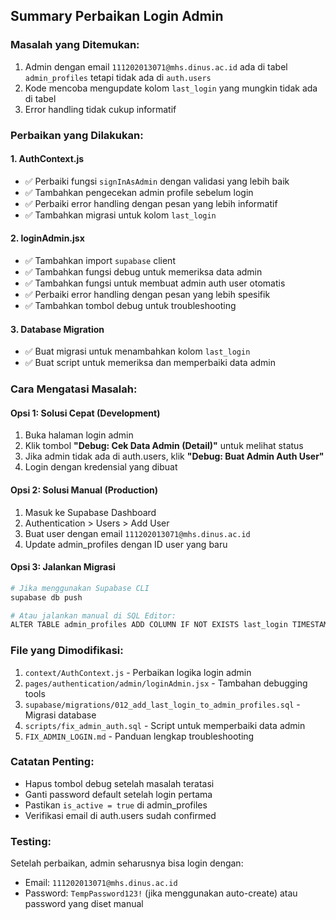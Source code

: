 ## Summary Perbaikan Login Admin

### Masalah yang Ditemukan:
1. Admin dengan email `111202013071@mhs.dinus.ac.id` ada di tabel `admin_profiles` tetapi tidak ada di `auth.users`
2. Kode mencoba mengupdate kolom `last_login` yang mungkin tidak ada di tabel
3. Error handling tidak cukup informatif

### Perbaikan yang Dilakukan:

#### 1. **AuthContext.js**
- ✅ Perbaiki fungsi `signInAsAdmin` dengan validasi yang lebih baik
- ✅ Tambahkan pengecekan admin profile sebelum login
- ✅ Perbaiki error handling dengan pesan yang lebih informatif
- ✅ Tambahkan migrasi untuk kolom `last_login`

#### 2. **loginAdmin.jsx**
- ✅ Tambahkan import `supabase` client
- ✅ Tambahkan fungsi debug untuk memeriksa data admin
- ✅ Tambahkan fungsi untuk membuat admin auth user otomatis
- ✅ Perbaiki error handling dengan pesan yang lebih spesifik
- ✅ Tambahkan tombol debug untuk troubleshooting

#### 3. **Database Migration**
- ✅ Buat migrasi untuk menambahkan kolom `last_login`
- ✅ Buat script untuk memeriksa dan memperbaiki data admin

### Cara Mengatasi Masalah:

#### Opsi 1: Solusi Cepat (Development)
1. Buka halaman login admin
2. Klik tombol **"Debug: Cek Data Admin (Detail)"** untuk melihat status
3. Jika admin tidak ada di auth.users, klik **"Debug: Buat Admin Auth User"**
4. Login dengan kredensial yang dibuat

#### Opsi 2: Solusi Manual (Production)
1. Masuk ke Supabase Dashboard
2. Authentication > Users > Add User
3. Buat user dengan email `111202013071@mhs.dinus.ac.id`
4. Update admin_profiles dengan ID user yang baru

#### Opsi 3: Jalankan Migrasi
```bash
# Jika menggunakan Supabase CLI
supabase db push

# Atau jalankan manual di SQL Editor:
ALTER TABLE admin_profiles ADD COLUMN IF NOT EXISTS last_login TIMESTAMPTZ;
```

### File yang Dimodifikasi:
1. `context/AuthContext.js` - Perbaikan logika login admin
2. `pages/authentication/admin/loginAdmin.jsx` - Tambahan debugging tools
3. `supabase/migrations/012_add_last_login_to_admin_profiles.sql` - Migrasi database
4. `scripts/fix_admin_auth.sql` - Script untuk memperbaiki data admin
5. `FIX_ADMIN_LOGIN.md` - Panduan lengkap troubleshooting

### Catatan Penting:
- Hapus tombol debug setelah masalah teratasi
- Ganti password default setelah login pertama
- Pastikan `is_active = true` di admin_profiles
- Verifikasi email di auth.users sudah confirmed

### Testing:
Setelah perbaikan, admin seharusnya bisa login dengan:
- Email: `111202013071@mhs.dinus.ac.id`
- Password: `TempPassword123!` (jika menggunakan auto-create) atau password yang diset manual
